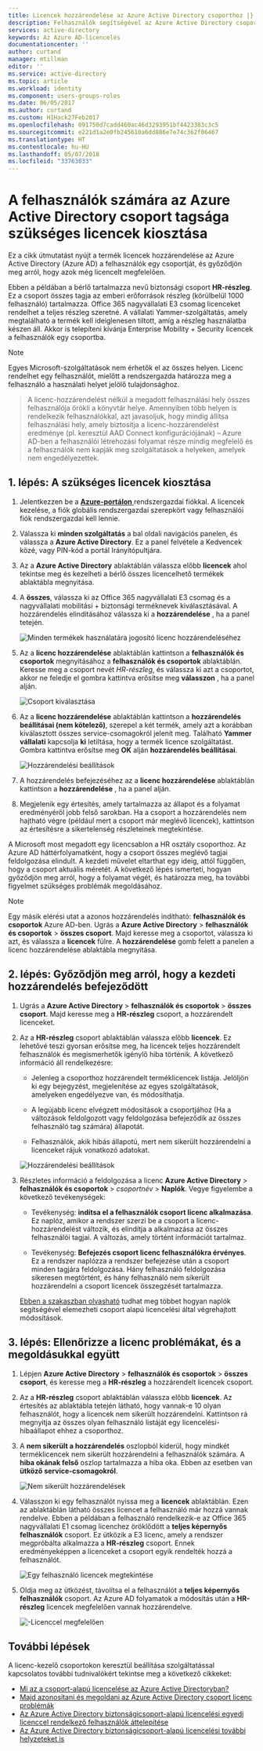 ```yaml
---
title: Licencek hozzárendelése az Azure Active Directory csoporthoz |} Microsoft Docs
description: Felhasználók segítségével az Azure Active Directory csoport licencelési licencek hozzárendelése
services: active-directory
keywords: Az Azure AD-licencelés
documentationcenter: ''
author: curtand
manager: mtillman
editor: ''
ms.service: active-directory
ms.topic: article
ms.workload: identity
ms.component: users-groups-roles
ms.date: 06/05/2017
ms.author: curtand
ms.custom: H1Hack27Feb2017
ms.openlocfilehash: 091750d7cadd460ac46d3293951bf4423383c3c5
ms.sourcegitcommit: e221d1a2e0fb245610a6dd886e7e74c362f06467
ms.translationtype: HT
ms.contentlocale: hu-HU
ms.lasthandoff: 05/07/2018
ms.locfileid: "33763033"
---
```

# <a name="assign-licenses-to-users-by-group-membership-in-azure-active-directory"></a>A felhasználók számára az Azure Active Directory csoport tagsága szükséges licencek kiosztása

Ez a cikk útmutatást nyújt a termék licencek hozzárendelése az Azure Active Directory (Azure AD) a felhasználók egy csoportját, és győződjön meg arról, hogy azok még licencelt megfelelően.

Ebben a példában a bérlő tartalmazza nevű biztonsági csoport **HR-részleg**. Ez a csoport összes tagja az emberi erőforrások részleg (körülbelül 1000 felhasználó) tartalmazza. Office 365 nagyvállalati E3 csomag licenceket rendelhet a teljes részleg szeretné. A vállalati Yammer-szolgáltatás, amely megtalálható a termék kell ideiglenesen tiltott, amíg a részleg használatba készen áll. Akkor is telepíteni kívánja Enterprise Mobility + Security licencek a felhasználók egy csoportba.

> [!NOTE]
> Egyes Microsoft-szolgáltatások nem érhetők el az összes helyen. Licenc rendelhet egy felhasználót, mielőtt a rendszergazda határozza meg a felhasználó a használati helyet jelölő tulajdonsághoz.

> A licenc-hozzárendelést nélkül a megadott felhasználási hely összes felhasználója örökli a könyvtár helye. Amennyiben több helyen is rendelkezik felhasználókkal, azt javasoljuk, hogy mindig állítsa felhasználási hely, amely biztosítja a licenc-hozzárendelést eredménye (pl. keresztül AAD Connect konfigurációjának) – Azure AD-ben a felhasználói létrehozási folyamat része mindig megfelelő és a felhasználók nem kapják meg szolgáltatások a helyeken, amelyek nem engedélyezettek.

## <a name="step-1-assign-the-required-licenses"></a>1. lépés: A szükséges licencek kiosztása

1. Jelentkezzen be a [ **Azure-portálon** ](https://portal.azure.com) rendszergazdai fiókkal. A licencek kezelése, a fiók globális rendszergazdai szerepkört vagy felhasználói fiók rendszergazdai kell lennie.

2. Válassza ki **minden szolgáltatás** a bal oldali navigációs panelen, és válassza a **Azure Active Directory**. Ez a panel felvétele a Kedvencek közé, vagy PIN-kód a portál Irányítópultjára.

3. Az a **Azure Active Directory** ablaktáblán válassza előbb **licencek** ahol tekintse meg és kezelheti a bérlő összes licencelhető termékek ablaktábla megnyitása.

4. A **összes**, válassza ki az Office 365 nagyvállalati E3 csomag és a nagyvállalati mobilitási + biztonsági terméknevek kiválasztásával. A hozzárendelés elindításához válassza ki a **hozzárendelése** , ha a panel tetején.

   ![Minden termékek használatára jogosító licenc hozzárendeléséhez](media/active-directory-licensing-group-assignment-azure-portal/all-products-assign.png)

5. Az a **licenc hozzárendelése** ablaktáblán kattintson a **felhasználók és csoportok** megnyitásához a **felhasználók és csoportok** ablaktáblán. Keresse meg a csoport nevét *HR-részleg*, és válassza ki azt a csoportot, akkor ne feledje el gombra kattintva erősítse meg **válasszon** , ha a panel alján.

   ![Csoport kiválasztása](media/active-directory-licensing-group-assignment-azure-portal/select-a-group.png)

6. Az a **licenc hozzárendelése** ablaktáblán kattintson a **hozzárendelés beállításai (nem kötelező)**, szerepel a két termék, amely azt a korábban kiválasztott összes service-csomagokról jelenít meg. Található **Yammer vállalati** kapcsolja **ki** letiltása, hogy a termék licence szolgáltatást. Gombra kattintva erősítse meg **OK** alján **hozzárendelés beállításai**.

   ![Hozzárendelési beállítások](media/active-directory-licensing-group-assignment-azure-portal/assignment-options.png)

7. A hozzárendelés befejezéséhez az a **licenc hozzárendelése** ablaktáblán kattintson a **hozzárendelése** , ha a panel alján.

8. Megjelenik egy értesítés, amely tartalmazza az állapot és a folyamat eredményéről jobb felső sarokban. Ha a csoport a hozzárendelés nem hajtható végre (például mert a csoport már meglévő licencek), kattintson az értesítésre a sikertelenség részleteinek megtekintése.

A Microsoft most megadott egy licencsablon a HR osztály csoporthoz. Az Azure AD háttérfolyamatként, hogy a csoport összes meglévő tagjai feldolgozása elindult. A kezdeti művelet eltarthat egy ideig, attól függően, hogy a csoport aktuális méretét. A következő lépés ismerteti, hogyan győződjön meg arról, hogy a folyamat végét, és határozza meg, ha további figyelmet szükséges problémák megoldásához.

> [!NOTE]
> Egy másik elérési utat a azonos hozzárendelés indítható: **felhasználók és csoportok** Azure AD-ben. Ugrás a **Azure Active Directory** > **felhasználók és csoportok** > **összes csoport**. Majd keresse meg a csoportot, válassza ki azt, és válassza a **licencek** fülre. A **hozzárendelése** gomb felett a panelen a licenc hozzárendelése ablaktábla megnyitása.

## <a name="step-2-verify-that-the-initial-assignment-has-finished"></a>2. lépés: Győződjön meg arról, hogy a kezdeti hozzárendelés befejeződött

1. Ugrás a **Azure Active Directory** > **felhasználók és csoportok** > **összes csoport**. Majd keresse meg a **HR-részleg** csoport, a hozzárendelt licenceket.

2. Az a **HR-részleg** csoport ablaktáblán válassza előbb **licencek**. Ez lehetővé teszi gyorsan erősítse meg, ha licencek teljes hozzárendelt felhasználók és megismerhetők igénylő hiba történik. A következő információ áll rendelkezésre:

   - Jelenleg a csoporthoz hozzárendelt terméklicencek listája. Jelöljön ki egy bejegyzést, megjelenítése az egyes szolgáltatások, amelyeken engedélyezve van, és módosíthatja.

   - A legújabb licenc elvégzett módosítások a csoportjához (Ha a változások feldolgozott vagy feldolgozása befejeződik az összes felhasználó tag számára) állapotát.

   - Felhasználók, akik hibás állapotú, mert nem sikerült hozzárendelni a licenceket rájuk vonatkozó adatokat.

   ![Hozzárendelési beállítások](media/active-directory-licensing-group-assignment-azure-portal/assignment-errors.png)

3. Részletes információ a feldolgozása a licenc **Azure Active Directory** > **felhasználók és csoportok** > *csoportnév*  >  **Naplók**. Vegye figyelembe a következő tevékenységek:

   - Tevékenység: **indítsa el a felhasználók csoport licenc alkalmazása**. Ez naplóz, amikor a rendszer szerzi be a csoport a licenc-hozzárendelést változik, és elindítja a alkalmazása az összes felhasználói tagjai. A változás, amely történt információt tartalmaz.

   - Tevékenység: **Befejezés csoport licenc felhasználókra érvényes**. Ez a rendszer naplózza a rendszer befejezése után a csoport minden tagjára feldolgozása. Hány felhasználó feldolgozása sikeresen megtörtént, és hány felhasználó nem sikerült hozzárendelni a csoport licencek összegzését tartalmazza.

   [Ebben a szakaszban olvasható](./active-directory-licensing-group-advanced.md#use-audit-logs-to-monitor-group-based-licensing-activity) tudhat meg többet hogyan naplók segítségével elemezheti csoport alapú licencelési által végrehajtott módosítások.

## <a name="step-3-check-for-license-problems-and-resolve-them"></a>3. lépés: Ellenőrizze a licenc problémákat, és a megoldásukkal együtt

1. Lépjen **Azure Active Directory** > **felhasználók és csoportok** > **összes csoport**, és keresse meg a **HR-részleg** a hozzárendelt licencek csoport.
2. Az a **HR-részleg** csoport ablaktáblán válassza előbb **licencek**. Az értesítés az ablaktábla tetején látható, hogy vannak-e 10 olyan felhasználót, hogy a licencek nem sikerült hozzárendelni. Kattintson rá megnyitja az összes olyan felhasználó listáját egy licencelési-hibaállapot ehhez a csoporthoz.
3. A **nem sikerült a hozzárendelés** oszlopból kiderül, hogy mindkét terméklicencek nem sikerült hozzárendelni a felhasználók számára. A **hiba okának felső** oszlop tartalmazza a hiba oka. Ebben az esetben van **ütköző service-csomagokról**.

   ![Nem sikerült hozzárendelések](media/active-directory-licensing-group-assignment-azure-portal/failed-assignments.png)

4. Válasszon ki egy felhasználót nyissa meg a **licencek** ablaktáblán. Ezen az ablaktáblán látható összes licencet a felhasználó már hozzá vannak rendelve. Ebben a példában a felhasználó rendelkezik-e az Office 365 nagyvállalati E1 csomag licenchez öröklődött a **teljes képernyős felhasználók** csoport. Ez ütközik a E3 licenc, amely a rendszer megpróbálta alkalmazza a **HR-részleg** csoport. Ennek eredményeképpen a licenceket a csoport egyik rendelték hozzá a felhasználót.

   ![Egy felhasználó licencek megtekintése](media/active-directory-licensing-group-assignment-azure-portal/user-license-view.png)

5. Oldja meg az ütközést, távolítsa el a felhasználót a **teljes képernyős felhasználók** csoport. Az Azure AD folyamatok a módosítás után a **HR-részleg** licencek megfelelően vannak hozzárendelve.

   ![-Licenccel megfelelően](media/active-directory-licensing-group-assignment-azure-portal/license-correctly-assigned.png)

## <a name="next-steps"></a>További lépések

A licenc-kezelő csoportokon keresztül beállítása szolgáltatással kapcsolatos további tudnivalókért tekintse meg a következő cikkeket:

* [Mi az a csoport-alapú licencelése az Azure Active Directoryban?](active-directory-licensing-whatis-azure-portal.md)
* [Majd azonosítani és megoldani az Azure Active Directory csoport licenc problémák](active-directory-licensing-group-problem-resolution-azure-portal.md)
* [Az Azure Active Directory biztonságicsoport-alapú licencelési egyedi licenccel rendelkező felhasználók áttelepítése](active-directory-licensing-group-migration-azure-portal.md)
* [Az Azure Active Directory biztonságicsoport-alapú licencelési további helyzeteket is](active-directory-licensing-group-advanced.md)
